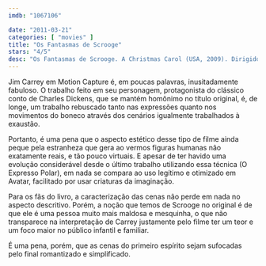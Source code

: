 ```yaml
---
imdb: "1067106"

date: "2011-03-21"
categories: [ "movies" ]
title: "Os Fantasmas de Scrooge"
stars: "4/5"
desc: "Os Fantasmas de Scrooge. A Christmas Carol (USA, 2009). Dirigido por Robert Zemeckis. Escrito por Charles Dickens, Robert Zemeckis. Com Jim Carrey, Steve Valentine, Daryl Sabara, Sage Ryan, Amber Gainey Meade, Ryan Ochoa, Bobbi Page, Ron Bottitta, Sammi Hanratty."
---
```

Jim Carrey em Motion Capture é, em poucas palavras, inusitadamente fabuloso. O trabalho feito em seu personagem, protagonista do clássico conto de Charles Dickens, que se mantém homônimo no título original, é, de longe, um trabalho rebuscado tanto nas expressões quanto nos movimentos do boneco através dos cenários igualmente trabalhados à exaustão.

Portanto, é uma pena que o aspecto estético desse tipo de filme ainda peque pela estranheza que gera ao vermos figuras humanas não exatamente reais, e tão pouco virtuais. E apesar de ter havido uma evolução considerável desde o último trabalho utilizando essa técnica (O Expresso Polar), em nada se compara ao uso legítimo e otimizado em Avatar, facilitado por usar criaturas da imaginação.

Para os fãs do livro, a caracterização das cenas não perde em nada no aspecto descritivo. Porém, a noção que temos de Scrooge no original é de que ele é uma pessoa muito mais maldosa e mesquinha, o que não transparece na interpretação de Carrey justamente pelo filme ter um teor e um foco maior no público infantil e familiar.

É uma pena, porém, que as cenas do primeiro espírito sejam sufocadas pelo final romantizado e simplificado.
